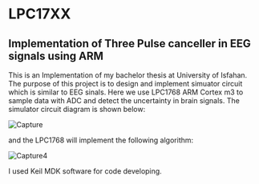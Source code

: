 # LPC17XX
## Implementation of Three Pulse canceller in EEG signals using ARM
This is an Implementation of my bachelor thesis at University of Isfahan.
The purpose of this project is to design and implement simuator circuit which is similar to EEG sinals. Here we use LPC1768 ARM Cortex m3 to 
sample data with ADC and detect the uncertainty in brain signals.
The simulator circuit diagram is shown below:

![Capture](https://user-images.githubusercontent.com/79360716/213926490-5dfba126-e796-4ef0-a90f-1caf4a481712.JPG)

and the LPC1768 will implement the following algorithm:

![Capture4](https://user-images.githubusercontent.com/79360716/213926855-dbce6bfa-abc6-41c9-9b8e-25668615bbdd.JPG)

I used Keil MDK software for code developing.
